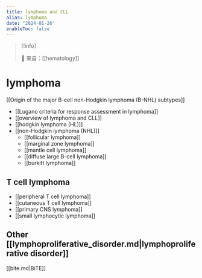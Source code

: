 ```yaml
---
title: lymphoma and CLL
alias: lymphoma
date: "2024-01-26"
enableToc: false
---
```


> [!info]
>
> 🌱 來自：[[hematology]]

# lymphoma

[[Origin of the major B-cell non-Hodgkin lymphoma (B-NHL) subtypes]]

- [[Lugano criteria for response assessment in lymphoma]]
- [[overview of lymphoma and CLL]]
- [[hodgkin lymphoma (HL)]]
- [[non-Hodgkin lymphoma (NHL)]]
  - [[follicular lymphoma]]
  - [[marginal zone lymphoma]]
  - [[mantle cell lymphoma]]
  - [[diffuse large B-cell lymphoma]]
  - [[burkitt lymphoma]]

## T cell lymphoma

- [[peripheral T cell lymphoma]]
- [[cutaneous T cell lymphoma]]
- [[primary CNS lymphoma]]
- [[small lymphocytic lymphoma]]

## Other [[lymphoproliferative_disorder.md|lymphoproliferative disorder]]

[[bite.md|BiTE]]
